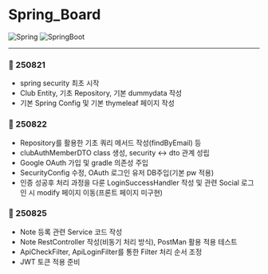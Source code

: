 # Spring_Board
![Spring](https://img.shields.io/badge/spring-6DB33F?style=for-the-badge&logo=spring&logoColor=white)
![SpringBoot](https://img.shields.io/badge/Spring%20Boot-6DB33F?style=for-the-badge&logo=springboot&logoColor=white)

---
### 📅 250821 
- spring security 최초 시작 
- Club Entity, 기초 Repository, 기본 dummydata 작성 
- 기본 Spring Config 및 기본 thymeleaf 페이지 작성

### 📅 250822 
- Repository를 활용한 기초 쿼리 메서드 작성(findByEmail) 등 
- clubAuthMemberDTO class 생성, security <-> dto 관계 성립
- Google OAuth 가입 및 gradle 의존성 주입
- SecurityConfig 수정, OAuth 로그인 유저 DB주입(기본 pw 적용)
- 인증 성공후 처리 과정을 다룬 LoginSuccessHandler 작성 및 관련 Social 로그인 시 modify 페이지 이동(프론트 페이지 미구현)

### 📅 250825
- Note 등록 관련 Service 코드 작성
- Note RestController 작성(비동기 처리 방식), PostMan 활용 적용 테스트
- ApiCheckFilter, ApiLoginFilter를 통한 Filter 처리 순서 조정
- JWT 토큰 적용 준비

